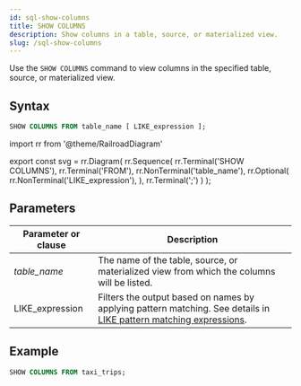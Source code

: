```yaml
---
id: sql-show-columns
title: SHOW COLUMNS
description: Show columns in a table, source, or materialized view.
slug: /sql-show-columns
---
```


<head>
  <link rel="canonical" href="https://docs.risingwave.com/docs/current/sql-show-columns/" />
</head>

Use the `SHOW COLUMNS` command to view columns in the specified table, source, or materialized view.

## Syntax

```sql
SHOW COLUMNS FROM table_name [ LIKE_expression ];
```

import rr from '@theme/RailroadDiagram'

export const svg = rr.Diagram(
rr.Sequence(
rr.Terminal('SHOW COLUMNS'),
rr.Terminal('FROM'),
rr.NonTerminal('table_name'),
rr.Optional(
rr.NonTerminal('LIKE_expression'),
),
rr.Terminal(';')
)
);

<Drawer SVG={svg} />

## Parameters

| Parameter or clause | Description                                                                                                                                                                                            |
| ------------------- | ------------------------------------------------------------------------------------------------------------------------------------------------------------------------------------------------------ |
| _table_name_        | The name of the table, source, or materialized view from which the columns will be listed.                                                                                                             |
| LIKE_expression     | Filters the output based on names by applying pattern matching. See details in [LIKE pattern matching expressions](/sql/functions-operators/sql-function-string.md#like-pattern-matching-expressions). |

## Example

```sql
SHOW COLUMNS FROM taxi_trips;
```
